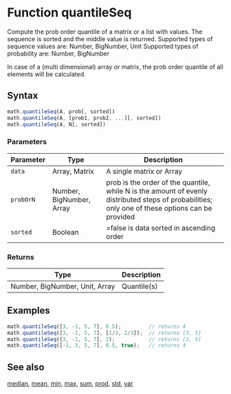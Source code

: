 # Function quantileSeq

Compute the prob order quantile of a matrix or a list with values.
The sequence is sorted and the middle value is returned.
Supported types of sequence values are: Number, BigNumber, Unit
Supported types of probability are: Number, BigNumber

In case of a (multi dimensional) array or matrix, the prob order quantile
of all elements will be calculated.


## Syntax

```js
math.quantileSeq(A, prob[, sorted])
math.quantileSeq(A, [prob1, prob2, ...][, sorted])
math.quantileSeq(A, N[, sorted])
```

### Parameters

Parameter | Type | Description
--------- | ---- | -----------
`data` | Array, Matrix | A single matrix or Array
`probOrN` | Number, BigNumber, Array | prob is the order of the quantile, while N is the amount of evenly distributed steps of probabilities; only one of these options can be provided
`sorted` | Boolean | =false              is data sorted in ascending order

### Returns

Type | Description
---- | -----------
Number, BigNumber, Unit, Array | Quantile(s)


## Examples

```js
math.quantileSeq([3, -1, 5, 7], 0.5);         // returns 4
math.quantileSeq([3, -1, 5, 7], [1/3, 2/3]);  // returns [3, 5]
math.quantileSeq([3, -1, 5, 7], 2);           // returns [3, 5]
math.quantileSeq([-1, 3, 5, 7], 0.5, true);   // returns 4
```


## See also

[median](median.md),
[mean](mean.md),
[min](min.md),
[max](max.md),
[sum](sum.md),
[prod](prod.md),
[std](std.md),
[var](var.md)


<!-- Note: This file is automatically generated from source code comments. Changes made in this file will be overridden. -->
